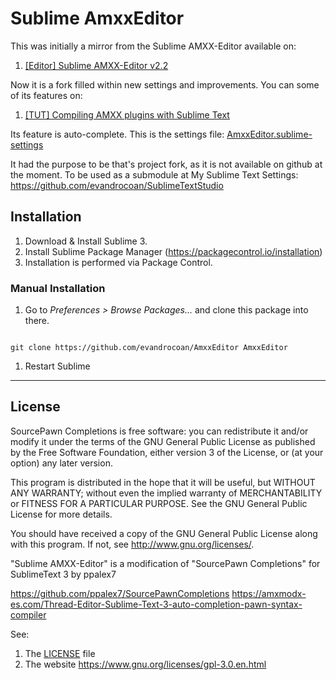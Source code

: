# Sublime AmxxEditor

This was initially a mirror from the Sublime AMXX-Editor available on:

1. [[Editor] Sublime AMXX-Editor v2.2](https://forums.alliedmods.net/showthread.php?t=284385)


Now it is a fork filled within new settings and improvements. You can some of its features on:

1. [[TUT] Compiling AMXX plugins with Sublime Text](https://forums.alliedmods.net/showthread.php?t=293376)

Its feature is auto-complete. This is the settings file: [AmxxEditor.sublime-settings](AmxxEditor.sublime-settings)


It had the purpose to be that's project fork, as it is not available on github at the moment.
To be used as a submodule at My Sublime Text Settings: https://github.com/evandrocoan/SublimeTextStudio


## Installation

1. Download & Install Sublime 3.
1. Install Sublime Package Manager (https://packagecontrol.io/installation)
1. Installation is performed via Package Control.


### Manual Installation

1. Go to <i>Preferences > Browse Packages...</i> and clone this package into there.
<pre><code>
git clone https://github.com/evandrocoan/AmxxEditor AmxxEditor
</code></pre>
1. Restart Sublime



___
## License

SourcePawn Completions is free software: you can redistribute it and/or modify
it under the terms of the GNU General Public License as published by
the Free Software Foundation, either version 3 of the License, or
(at your option) any later version.

This program is distributed in the hope that it will be useful,
but WITHOUT ANY WARRANTY; without even the implied warranty of
MERCHANTABILITY or FITNESS FOR A PARTICULAR PURPOSE.  See the
GNU General Public License for more details.

You should have received a copy of the GNU General Public License
along with this program.  If not, see <http://www.gnu.org/licenses/>.


"Sublime AMXX-Editor"  is a modification of "SourcePawn Completions" for SublimeText 3 by ppalex7


https://github.com/ppalex7/SourcePawnCompletions
https://amxmodx-es.com/Thread-Editor-Sublime-Text-3-auto-completion-pawn-syntax-compiler

See:

1. The [LICENSE](LICENSE) file
1. The website https://www.gnu.org/licenses/gpl-3.0.en.html



